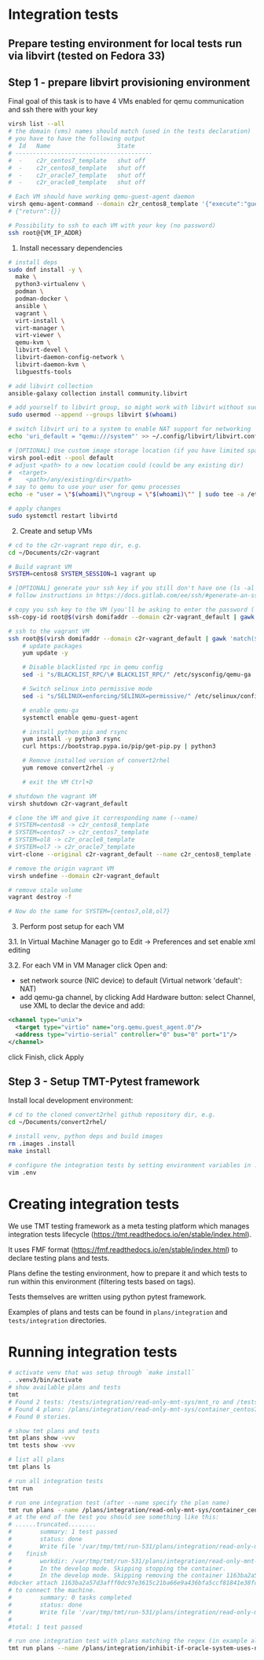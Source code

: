 # Integration tests

## Prepare testing environment for local tests run via libvirt (tested on Fedora 33)

## Step 1 - prepare libvirt provisioning environment

Final goal of this task is to have 4 VMs enabled for qemu communication and
ssh there with your key
```bash
virsh list --all
# the domain (vms) names should match (used in the tests declaration)
# you have to have the following output
#  Id   Name                   State
# ---------------------------------------
#  -    c2r_centos7_template   shut off
#  -    c2r_centos8_template   shut off
#  -    c2r_oracle7_template   shut off
#  -    c2r_oracle8_template   shut off

# Each VM should have working qemu-guest-agent daemon
virsh qemu-agent-command --domain c2r_centos8_template '{"execute":"guest-ping"}'
# {"return":{}}

# Possibility to ssh to each VM with your key (no password)
ssh root@{VM_IP_ADDR}
```

1. Install necessary dependencies

```bash
# install deps
sudo dnf install -y \
  make \
  python3-virtualenv \
  podman \
  podman-docker \
  ansible \
  vagrant \
  virt-install \
  virt-manager \
  virt-viewer \
  qemu-kvm \
  libvirt-devel \
  libvirt-daemon-config-network \
  libvirt-daemon-kvm \
  libguestfs-tools

# add libvirt collection
ansible-galaxy collection install community.libvirt

# add yourself to libvirt group, so might work with libvirt without sudo
sudo usermod --append --groups libvirt $(whoami)

# switch libvirt uri to a system to enable NAT support for networking
echo 'uri_default = "qemu:///system"' >> ~/.config/libvirt/libvirt.conf

# [OPTIONAL] Use custom image storage location (if you have limited space in /var/lib/libvirt/images)
virsh pool-edit --pool default
# adjust <path> to a new location could (could be any existing dir)
#  <target>
#    <path>/any/existing/dir</path>
# say to qemu to use your user for qemu processes
echo -e "user = \"$(whoami)\"\ngroup = \"$(whoami)\"" | sudo tee -a /etc/libvirt/qemu.conf

# apply changes
sudo systemctl restart libvirtd
```

2. Create and setup VMs
```bash
# cd to the c2r-vagrant repo dir, e.g.
cd ~/Documents/c2r-vagrant

# Build vagrant VM
SYSTEM=centos8 SYSTEM_SESSION=1 vagrant up

# [OPTIONAL] generate your ssh key if you still don't have one (ls -al ~/.ssh/*.pub)
# follow instructions in https://docs.gitlab.com/ee/ssh/#generate-an-ssh-key-pair

# copy you ssh key to the VM (you'll be asking to enter the password (`vagrant`)
ssh-copy-id root@$(virsh domifaddr --domain c2r-vagrant_default | gawk 'match($0, /(192.+)\/.+/, ary) {print ary[1]}')

# ssh to the vagrant VM
ssh root@$(virsh domifaddr --domain c2r-vagrant_default | gawk 'match($0, /(192.+)\/.+/, ary) {print ary[1]}')
    # update packages
    yum update -y

    # Disable blacklisted rpc in qemu config
    sed -i "s/BLACKLIST_RPC/\# BLACKLIST_RPC/" /etc/sysconfig/qemu-ga

    # Switch selinux into permissive mode
    sed -i "s/SELINUX=enforcing/SELINUX=permissive/" /etc/selinux/config

    # enable qemu-ga
    systemctl enable qemu-guest-agent

    # install python pip and rsync
    yum install -y python3 rsync
    curl https://bootstrap.pypa.io/pip/get-pip.py | python3

    # Remove installed version of convert2rhel
    yum remove convert2rhel -y

    # exit the VM Ctrl+D

# shutdown the vagrant VM
virsh shutdown c2r-vagrant_default

# clone the VM and give it corresponding name (--name)
# SYSTEM=centos8 -> c2r_centos8_template
# SYSTEM=centos7 -> c2r_centos7_template
# SYSTEM=ol8 -> c2r_oracle8_template
# SYSTEM=ol7 -> c2r_oracle7_template
virt-clone --original c2r-vagrant_default --name c2r_centos8_template --auto-clone --check disk_size=off

# remove the origin vagrant VM
virsh undefine --domain c2r-vagrant_default

# remove stale volume
vagrant destroy -f

# Now do the same for SYSTEM={centos7,ol8,ol7}
```

3. Perform post setup for each VM

3.1. In Virtual Machine Manager go to Edit -> Preferences and set enable
xml editing

3.2. For each VM in VM Manager click Open and:
- set network source (NIC device) to default (Virtual network 'default': NAT)
- add qemu-ga channel, by clicking Add Hardware button:
select Channel, use XML to declar the device and add:
```xml
<channel type="unix">
  <target type="virtio" name="org.qemu.guest_agent.0"/>
  <address type="virtio-serial" controller="0" bus="0" port="1"/>
</channel>
```
click Finish, click Apply

## Step 3 - Setup TMT-Pytest framework
Install local development environment:
```bash
# cd to the cloned convert2rhel github repository dir, e.g.
cd ~/Documents/convert2rhel/

# install venv, python deps and build images
rm .images .install
make install

# configure the integration tests by setting environment variables in .env
vim .env
```

# Creating integration tests

We use TMT testing framework as a meta testing platform which manages
integration tests lifecycle (https://tmt.readthedocs.io/en/stable/index.html).

It uses FMF format (https://fmf.readthedocs.io/en/stable/index.html) to declare
testing plans and tests.

Plans define the testing environment, how to prepare it and which tests to run
within this environment (filtering tests based on tags).

Tests themselves are written using python pytest framework.

Examples of plans and tests can be found in `plans/integration` and
`tests/integration` directories.


# Running integration tests

```bash
# activate venv that was setup through `make install`
. .venv3/bin/activate
# show available plans and tests
tmt
# Found 2 tests: /tests/integration/read-only-mnt-sys/mnt_ro and /tests/integration/read-only-mnt-sys/sys_ro.
# Found 4 plans: /plans/integration/read-only-mnt-sys/container_centos7_bad_mnt, /plans/integration/read-only-mnt-sys/container_centos7_bad_sys, /plans/integration/read-only-mnt-sys/container_centos8_bad_mnt and /plans/integration/read-only-mnt-sys/container_centos8_bad_sys.
# Found 0 stories.

# show tmt plans and tests
tmt plans show -vvv
tmt tests show -vvv

# list all plans
tmt plans ls

# run all integration tests
tmt run

# run one integration test (after --name specify the plan name)
tmt run plans --name /plans/integration/read-only-mnt-sys/container_centos8_bad_mnt
# at the end of the test you should see something like this:
# ......truncated........
#        summary: 1 test passed
#        status: done
#        Write file '/var/tmp/tmt/run-531/plans/integration/read-only-mnt-sys/container_centos8_bad_mnt/report/step.yaml'.
#    finish
#        workdir: /var/tmp/tmt/run-531/plans/integration/read-only-mnt-sys/container_centos8_bad_mnt/finish
#        In the develop mode. Skipping stopping the container.
#        In the develop mode. Skipping removing the container 1163ba2a57d3afff0dc97e3615c21ba66e9a436bfa5ccf81841e38fd6e4ef5b3.Use:
#docker attach 1163ba2a57d3afff0dc97e3615c21ba66e9a436bfa5ccf81841e38fd6e4ef5b3
# to connect the machine.
#        summary: 0 tasks completed
#        status: done
#        Write file '/var/tmp/tmt/run-531/plans/integration/read-only-mnt-sys/container_centos8_bad_mnt/finish/step.yaml'.
#
#total: 1 test passed

# run one integration test with plans matching the regex (in example all goo tests)
tmt run plans --name /plans/integration/inhibit-if-oracle-system-uses-not-standard-kernel/.+/good -vvvddd
```
